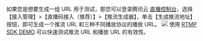 如果您是想要生成一组 URL 用于测试，那您可以登录腾讯云 [直播控制台](https://console.cloud.tencent.com/live)，选择【接入管理】>【直播码接入（推荐）】>【推流生成器】，单击【生成推流地址】按钮，即可生成一个推流 URL 和三种不同播放协议的播放 URL。
![](https://mc.qcloudimg.com/static/img/0f6ef47809b0d98ff0beb3c6fb4bfbaa/image.png)
使用 [RTMP SDK DEMO](https://cloud.tencent.com/document/product/454/6555) 可以快速测试推流 URL 和播放 URL 的有效性。